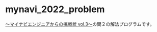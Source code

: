 # mynavi_2022_problem

[～マイナビエンジニアからの挑戦状 vol.3～](https://job.mynavi.jp/conts/2024/index_m.html?1654261513403)の問２の解法プログラムです。
